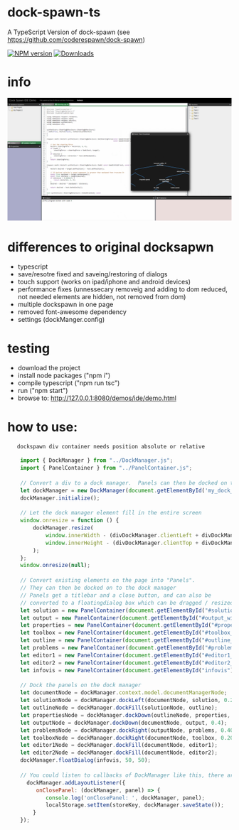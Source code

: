 # dock-spawn-ts
A TypeScript Version of dock-spawn (see https://github.com/coderespawn/dock-spawn)

[![NPM version](http://img.shields.io/npm/v/dock-spawn-ts.svg)](https://www.npmjs.com/package/dock-spawn-ts)
[![Downloads](https://img.shields.io/npm/dm/dock-spawn-ts.svg)](https://www.npmjs.com/package/dock-spawn-ts)

# info
![Logo](ide.png)

# differences to original docksapwn
 - typescript
 - save/resotre fixed and saveing/restoring of dialogs
 - touch support (works on ipad/iphone and android devices)
 - performance fixes (unnessecary removeig and adding to dom reduced, not needed elements are hidden, not removed from dom)
 - multiple dockspawn in one page
 - removed font-awesome dependency
 - settings (dockManger.config)

# testing
 - download the project
 - install node packages ("npm i")
 - compile typescript ("npm run tsc")
 - run ("npm start")
 - browse to: http://127.0.0.1:8080/demos/ide/demo.html

# how to use:

```html
   dockspawn div container needs position absolute or relative 

```

```javascript
    import { DockManager } from "../DockManager.js";
    import { PanelContainer } from "../PanelContainer.js";

    // Convert a div to a dock manager.  Panels can then be docked on to it
    let dockManager = new DockManager(document.getElementById('my_dock_manager'));
    dockManager.initialize();

    // Let the dock manager element fill in the entire screen
    window.onresize = function () {
        dockManager.resize(
            window.innerWidth - (divDockManager.clientLeft + divDockManager.offsetLeft),
            window.innerHeight - (divDockManager.clientTop + divDockManager.offsetTop)
        );
    };
    window.onresize(null);

    // Convert existing elements on the page into "Panels". 
    // They can then be docked on to the dock manager 
    // Panels get a titlebar and a close button, and can also be 
    // converted to a floatingdialog box which can be dragged / resized 
    let solution = new PanelContainer(document.getElementById("#solution_window"), dockManager);
    let output = new PanelContainer(document.getElementById("#output_window"), dockManager);
    let properties = new PanelContainer(document.getElementById("#properties_window"), dockManager);
    let toolbox = new PanelContainer(document.getElementById("#toolbox_window"), dockManager);
    let outline = new PanelContainer(document.getElementById("#outline_window"), dockManager);
    let problems = new PanelContainer(document.getElementById("#problems_window"), dockManager);
    let editor1 = new PanelContainer(document.getElementById("#editor1_window"), dockManager);
    let editor2 = new PanelContainer(document.getElementById("#editor2_window"), dockManager);
    let infovis = new PanelContainer(document.getElementById("infovis"), dockManager);

    // Dock the panels on the dock manager
    let documentNode = dockManager.context.model.documentManagerNode;
    let solutionNode = dockManager.dockLeft(documentNode, solution, 0.20);
    let outlineNode = dockManager.dockFill(solutionNode, outline);
    let propertiesNode = dockManager.dockDown(outlineNode, properties, 0.6);
    let outputNode = dockManager.dockDown(documentNode, output, 0.4);
    let problemsNode = dockManager.dockRight(outputNode, problems, 0.40);
    let toolboxNode = dockManager.dockRight(documentNode, toolbox, 0.20);
    let editor1Node = dockManager.dockFill(documentNode, editor1);
    let editor2Node = dockManager.dockFill(documentNode, editor2);
    dockManager.floatDialog(infovis, 50, 50);

    // You could listen to callbacks of DockManager like this, there are more event's then close available see ILayoutEventListener
      dockManager.addLayoutListener({
         onClosePanel: (dockManager, panel) => {
            console.log('onClosePanel: ', dockManager, panel);
            localStorage.setItem(storeKey, dockManager.saveState());
        }
    });
```
